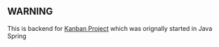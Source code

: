 ## WARNING

This is backend for [Kanban Project](https://github.com/CptCartoon/Kanban-FullstackApp-Angular-JavaSpring) which was orignally started in Java Spring
